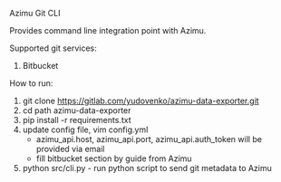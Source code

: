 Azimu Git CLI

Provides command line integration point with Azimu.

Supported git services:

1. Bitbucket


How to run:
1. git clone https://gitlab.com/yudovenko/azimu-data-exporter.git
2. cd path azimu-data-exporter
3. pip install -r requirements.txt
3. update config file, vim config.yml
    * azimu_api.host, azimu_api.port, azimu_api.auth_token will be provided via email
    * fill bitbucket section by guide from Azimu 
4. python src/cli.py - run python script to send git metadata to Azimu
